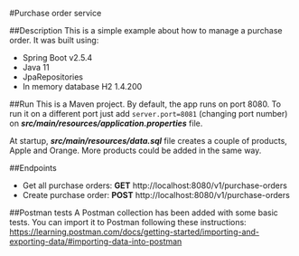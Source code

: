 #Purchase order service

##Description
This is a simple example about how to manage a purchase order. It was built using:
- Spring Boot v2.5.4
- Java 11
- JpaRepositories
- In memory database H2 1.4.200

##Run
This is a Maven project. By default, the app runs on port 8080. To run it on a different port just add `server.port=8081` (changing port number) on **_src/main/resources/application.properties_** file.

At startup, **_src/main/resources/data.sql_** file creates a couple of products, Apple and Orange. More products could be added in the same way. 

##Endpoints
- Get all purchase orders: **GET** http://localhost:8080/v1/purchase-orders
- Create purchase order: **POST** http://localhost:8080/v1/purchase-orders

##Postman tests
A Postman collection has been added with some basic tests. You can import it to Postman following these instructions: https://learning.postman.com/docs/getting-started/importing-and-exporting-data/#importing-data-into-postman
